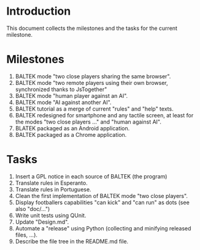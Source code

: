 # Introduction

This document collects the milestones and the tasks for the current milestone.

# Milestones

1. BALTEK mode "two close players sharing the same browser".
2. BALTEK mode "two remote players using their own browser, synchronized thanks to JsTogether"
3. BALTEK mode "human player against an AI".
4. BALTEK mode "AI against another AI".
5. BALTEK tutorial as a merge of current "rules" and "help" texts.
6. BALTEK redesigned for smartphone and any tactile screen, at least for the modes "two close players ..." and "human against AI".
7. BLATEK packaged as an Android application.
8. BALTEK packaged as a Chrome application.

# Tasks

1. Insert a GPL notice in each source of BALTEK (the program)
2. Translate rules in Esperanto.
3. Translate rules in Portuguese.
4. Clean the first implementation of BALTEK mode "two close players".
5. Display footballers capabilities "can kick" and "can run" as dots (see also "doc/...")
6. Write unit tests using QUnit.
7. Update "Design.md".
8. Automate a "release" using Python (collecting and minifying released files, ...).
9. Describe the file tree in the README.md file.